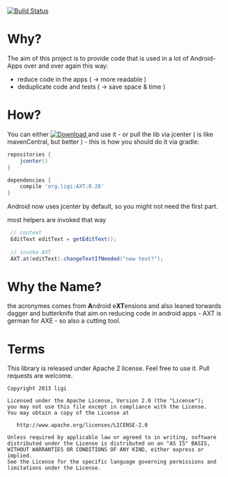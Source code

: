 [![Build Status](https://travis-ci.org/ligi/AXT.svg?branch=master)](https://travis-ci.org/ligi/AXT)

Why?
====

The aim of this project is to provide code that is used in a lot of Android-Apps over and over again this way:

 * reduce code in the apps ( -> more readable )
 * deduplicate code and	tests ( -> save space & time )

How?
===

You can either [ ![Download](https://api.bintray.com/packages/ligi/maven/axt/images/download.png) ](https://bintray.com/ligi/maven/axt/_latestVersion) and use it - or pull the lib via jcenter ( is like mavenCentral, but better ) - this is how you should do it via gradle:

```groovy
repositories {
    jcenter()
}

dependencies {
    compile 'org.ligi:AXT:0.28'
}

```

Android now uses jcenter by default, so you might not need the first part.


most helpers are invoked that way

```java
 // context
 EditText editText = getEditText();
 
 // invoke AXT
 AXT.at(editText).changeTextIfNeeded("new text?");
```

Why the Name?
=============

the acronymes comes from <b>A</b>ndroid e<b>XT</b>ensions and also leaned torwards dagger and butterknife that aim on reducing code in android apps - AXT is german for AXE - so also a cutting tool.


Terms
=====

This library is released under Apache 2 license. Feel free to use it. Pull requests are welcome.


    Copyright 2013 ligi

    Licensed under the Apache License, Version 2.0 (the "License");
    you may not use this file except in compliance with the License.
    You may obtain a copy of the License at

       http://www.apache.org/licenses/LICENSE-2.0

    Unless required by applicable law or agreed to in writing, software
    distributed under the License is distributed on an "AS IS" BASIS,
    WITHOUT WARRANTIES OR CONDITIONS OF ANY KIND, either express or implied.
    See the License for the specific language governing permissions and
    limitations under the License.
